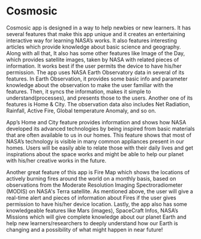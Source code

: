 # Cosmosic
Cosmosic app is designed in a way to help newbies or new learners. It has several features that make this app unique and it creates an entertaining interactive way for learning NASA’s works. It also features interesting articles which provide knowledge about basic science and geography. Along with all that, It also has some other features like Image of the Day, which provides satellite images, taken by NASA with related pieces of information. It works best if the user permits the device to have his/her permission. The app uses NASA Earth Observatory data in several of its features. In Earth Observation, it provides some basic info and parameter knowledge about the observation to make the user familiar with the features. Then, it syncs the information, makes it simple to understand(processes), and presents those to the users. Another one of its features is Home & City. The observation data also includes Net Radiation, Rainfall, Active Fire, Global temperature Anomaly, and so on.

App’s Home and City feature provides information and shows how NASA developed its advanced technologies by being inspired from basic materials that are often available to us in our homes. This feature shows that most of NASA’s technology is visible in many common appliances present in our homes. Users will be easily able to relate those with their daily lives and get inspirations about the space works and might be able to help our planet with his/her creative works in the future.

Another great feature of this app is Fire Map which shows the locations of actively burning fires around the world on a monthly basis, based on observations from the Moderate Resolution Imaging Spectroradiometer (MODIS) on NASA's Terra satellite. As mentioned above,  the user will give a real-time alert and pieces of information about Fires if the user gives permission to have his/her device location. Lastly, the app also has some knowledgeable features like Mars (images), SpaceCraft Infos, NASA’s Missions which will give complete knowledge about our planet Earth and help new learners/researchers to deeply understand how our Earth is changing and a possibility of what might happen in near future!
